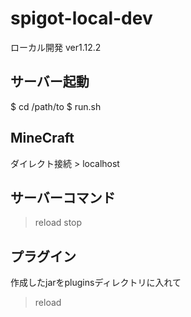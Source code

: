 # spigot-local-dev
ローカル開発 ver1.12.2

## サーバー起動
$ cd /path/to
$ run.sh

## MineCraft
ダイレクト接続 > localhost


## サーバーコマンド
> reload
> stop

## プラグイン
作成したjarをpluginsディレクトリに入れて
> reload